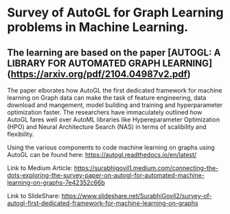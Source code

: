 # Survey of AutoGL for Graph Learning problems in Machine Learning. 

## The learning are based on the paper [AUTOGL: A LIBRARY FOR AUTOMATED GRAPH LEARNING] (https://arxiv.org/pdf/2104.04987v2.pdf)

The paper elborates how AutoGL the first dedicated framework for machine learning on Graph data can make the task of feature engineering, data download and mangement, model building and training and hyperparameter optimization faster. The researchers have immaculately outlined how AutoGL fares well over AutoML libraries like Hypereparameter Optimization (HPO) and Neural Architecture Search (NAS) in terms of scalibility and flexibility.

Using the various components to code machine learning on graphs using AutoGL can be found here: https://autogl.readthedocs.io/en/latest/

Link to Medium Article: https://surabhigovil1.medium.com/connecting-the-dots-exploring-the-survey-paper-on-autogl-for-automated-machine-learning-on-graphs-7e42352c66b

Link to SlideShare: https://www.slideshare.net/SurabhiGovil2/survey-of-autogl-first-dedicated-framework-for-machine-learning-on-graphs
